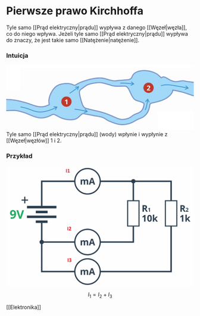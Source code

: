 # Pierwsze prawo Kirchhoffa
Tyle samo [[Prąd elektryczny|prądu]] wypływa z danego [[Węzeł|węzła]], co do niego wpływa.
Jeżeli tyle samo [[Prąd elektryczny|prądu]] wypływa do znaczy, że jest takie samo [[Natężenie|natężenie]].

### Intuicja
![](img/pierwsze_prawo_kirchhoffa1.PNG)
Tyle samo [[Prąd elektryczny|prądu]] (wody) wpłynie i wypłynie z [[Węzeł|węzłów]] 1 i 2.

### Przykład
![](img/pierwsze_prawo_kirchhoffa2.PNG)
$$I_1=I_2+I_3$$

[[Elektronika]]